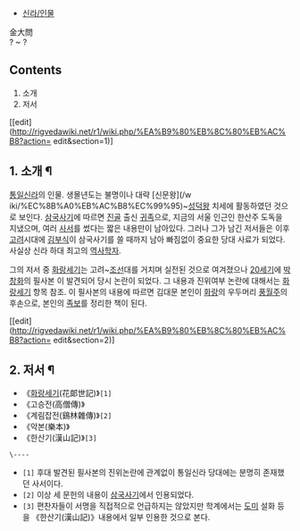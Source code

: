   * [신라/인물](%EC%8B%A0%EB%9D%BC/%EC%9D%B8%EB%AC%BC.md)  

金大問  
? ~ ?

## Contents

    

1. 소개 
2. 저서 

[[edit](http://rigvedawiki.net/r1/wiki.php/%EA%B9%80%EB%8C%80%EB%AC%B8?action=
edit&section=1)]

## 1. 소개 ¶

[통일신라](%ED%86%B5%EC%9D%BC%EC%8B%A0%EB%9D%BC.md)의 인물. 생몰년도는 불명이나 대략 [신문왕](/w
iki/%EC%8B%A0%EB%AC%B8%EC%99%95)~[성덕왕](%EC%84%B1%EB%8D%95%EC%99%95.md) 치세에
활동하였던 것으로 보인다. [삼국사기](%EC%82%BC%EA%B5%AD%EC%82%AC%EA%B8%B0.md)에 따르면
[진골](%EA%B3%A8%ED%92%88%EC%A0%9C.md) 출신 [귀족](%EA%B7%80%EC%A1%B1.md)으로,
지금의 서울 인근인 한산주 도독을 지냈으며, 여러 [사서](%EC%82%AC%EC%84%9C.md)를 썼다는 짧은 내용만이 남아있다.
그러나 그가 남긴 저서들은 이후 [고려](%EA%B3%A0%EB%A0%A4.md)시대에
[김부식](%EA%B9%80%EB%B6%80%EC%8B%9D.md)이 삼국사기를 쓸 때까지 남아 빠짐없이 중요한 당대 사료가 되었다.
사실상 신라 하대 최고의 [역사학자](%EC%97%AD%EC%82%AC%ED%95%99%EC%9E%90.md).

  

그의 저서 중 [화랑세기](%ED%99%94%EB%9E%91%EC%84%B8%EA%B8%B0.md)는
고려~[조선](%EC%A1%B0%EC%84%A0.md)대를 거치며 실전된 것으로 여겨졌으나
[20세기](20%EC%84%B8%EA%B8%B0.md)에 [박창화](%EB%B0%95%EC%B0%BD%ED%99%94.md)의
필사본 이 발견되어 당시 논란이 되었다. 그 내용과 진위여부 논란에 대해서는
[화랑세기](%ED%99%94%EB%9E%91%EC%84%B8%EA%B8%B0.md) 항목 참조. 이 필사본의 내용에 따르면 김대문
본인이 [화랑](%ED%99%94%EB%9E%91.md)의 우두머리
[풍월주](%ED%92%8D%EC%9B%94%EC%A3%BC.md)의 후손으로, 본인의
[족보](%EC%A1%B1%EB%B3%B4.md)를 정리한 책이 된다.

  

[[edit](http://rigvedawiki.net/r1/wiki.php/%EA%B9%80%EB%8C%80%EB%AC%B8?action=
edit&section=2)]

## 2. 저서 ¶

  * 《[화랑세기](%ED%99%94%EB%9E%91%EC%84%B8%EA%B8%B0.md)(花郞世記)》`[1]`
  * 《고승전(高僧傳)》
  * 《계림잡전(鷄林雜傳)》`[2]`
  * 《악본(樂本)》
  * 《한산기(漢山記)》`[3]`  

`\----`

  * `[1]` 후대 발견된 필사본의 진위논란에 관계없이 통일신라 당대에는 분명히 존재했던 사서이다.
  * `[2]` 이상 세 문헌의 내용이 [삼국사기](%EC%82%BC%EA%B5%AD%EC%82%AC%EA%B8%B0.md)에서 인용되었다.
  * `[3]` 편찬자들이 서명을 직접적으로 언급하지는 않았지만 학계에서는 [도미](%EB%8F%84%EB%AF%B8.md) 설화 등을 《한산기(漢山記)》내용에서 일부 인용한 것으로 본다.

